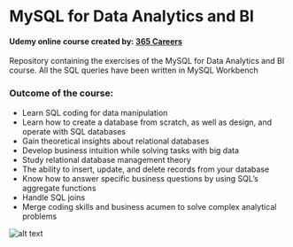 # MySQL for Data Analytics and BI
#### Udemy online course created by: [365 Careers](https://www.udemy.com/user/365careers/)

Repository containing the exercises of the MySQL for Data Analytics and BI course.
All the SQL queries have been written in MySQL Workbench
### Outcome of the course:
- Learn SQL coding for data manipulation
- Learn how to create a database from scratch, as well as design, and operate with SQL databases
- Gain theoretical insights about relational databases
- Develop business intuition while solving tasks with big data
- Study relational database management theory
- The ability to insert, update, and delete records from your database
- Know how to answer specific business questions by using SQL’s aggregate functions
- Handle SQL joins
- Merge coding skills and business acumen to solve complex analytical problems


![alt text](https://udemy-certificate.s3.amazonaws.com/image/UC-65c324dc-d15c-494b-b8a3-91e143c8eac2.jpg)

